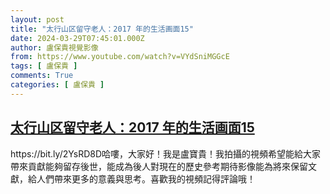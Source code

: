 ```yaml
---
layout: post
title: "太行山区留守老人：2017 年的生活画面15"
date: 2024-03-29T07:45:01.000Z
author: 盧保貴視覺影像
from: https://www.youtube.com/watch?v=VYdSniMGGcE
tags: [ 盧保貴 ]
comments: True
categories: [ 盧保貴 ]
---
```

<!--1711698301000-->
[太行山区留守老人：2017 年的生活画面15](https://www.youtube.com/watch?v=VYdSniMGGcE)
------

<div>
https://bit.ly/2YsRD8D哈嘍，大家好！我是盧寶貴！我拍攝的視頻希望能給大家帶來貢獻能夠留存後世，能成為後人對現在的歷史參考期待影像能為將來保留文獻，給人們帶來更多的意義與思考。喜歡我的視頻記得評論哦！
</div>
